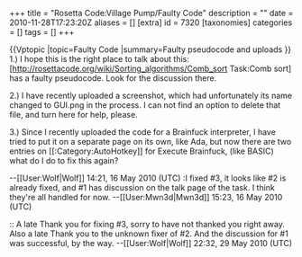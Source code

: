 +++
title = "Rosetta Code:Village Pump/Faulty Code"
description = ""
date = 2010-11-28T17:23:20Z
aliases = []
[extra]
id = 7320
[taxonomies]
categories = []
tags = []
+++

{{Vptopic
|topic=Faulty Code
|summary=Faulty pseudocode and uploads
}}
1.) I hope this is the right place to talk about this: [http://rosettacode.org/wiki/Sorting_algorithms/Comb_sort Task:Comb sort] has a faulty pseudocode. Look for the discussion there.

2.) I have recently uploaded a screenshot, which had unfortunately its name changed to GUI.png in the process. I can not find an option to delete that file, and turn here for help, please.

3.) Since I recently uploaded the code for a Brainfuck interpreter, I have tried to put it on a separate page on its own, like Ada, but now there are two entries on [[:Category:AutoHotkey]] for Execute Brainfuck, (like BASIC) what do I do to fix this again?

--[[User:Wolf|Wolf]] 14:21, 16 May 2010 (UTC)
:I fixed #3, it looks like #2 is already fixed, and #1 has discussion on the talk page of the task. I think they're all handled for now. --[[User:Mwn3d|Mwn3d]] 15:23, 16 May 2010 (UTC)

:: A late Thank you for fixing #3, sorry to have not thanked you right away. Also a late Thank you to the unknown fixer of #2. And the discussion for #1 was successful, by the way. --[[User:Wolf|Wolf]] 22:32, 29 May 2010 (UTC)
